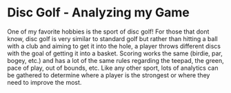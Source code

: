 # Disc Golf - Analyzing my Game
One of my favorite hobbies is the sport of disc golf! For those that dont know, disc golf is very similar to standard golf but rather than hitting a ball with a club and aiming to get it into the hole, a player throws different discs with the goal of getting it into a basket. Scoring works the same (birdie, par, bogey, etc.) and has a lot of the same rules regarding the teepad, the green, pace of play, out of bounds, etc.
Like any other sport, lots of analytics can be gathered to determine where a player is the strongest or where they need to improve the most. 
